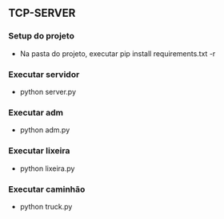 ## TCP-SERVER

### Setup do projeto
- Na pasta do projeto, executar pip install requirements.txt -r

### Executar servidor
- python server.py

### Executar adm
- python adm.py

### Executar lixeira
- python lixeira.py

### Executar caminhão
- python truck.py
